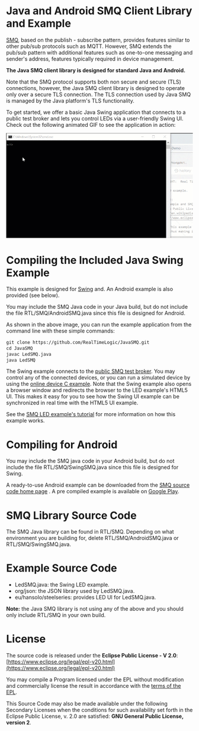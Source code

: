 # Java and Android SMQ Client Library and Example

[SMQ](https://realtimelogic.com/products/simplemq/), based on the publish - subscribe pattern, provides features similar to other pub/sub protocols such as MQTT. However, SMQ extends the pub/sub pattern with additional features such as one-to-one messaging and sender's address, features typically required in device management.

**The Java SMQ client library is designed for standard Java and Android.**

Note that the SMQ protocol supports both non secure and secure (TLS) connections, however, the Java SMQ client library is designed to operate only over a secure TLS connection. The TLS connection used by Java SMQ is managed by the Java platform's TLS functionality.


To get started, we offer a basic Java Swing application that connects to a public test broker and lets you control LEDs via a user-friendly Swing UI. Check out the following animated GIF to see the application in action:

![Java SMQ Example](doc/javasmq.gif)
# Compiling the Included Java Swing Example

This example is designed for [Swing](https://en.wikipedia.org/wiki/Swing_(Java)) and. An Android example is also provided (see below).

You may include the SMQ Java code in your Java build, but do not include the file RTL/SMQ/AndroidSMQ.java since this file is designed for Android.

As shown in the above image, you can run the example application from the command line with these simple commands:

```
git clone https://github.com/RealTimeLogic/JavaSMQ.git
cd JavaSMQ
javac LedSMQ.java
java LedSMQ
```

The Swing example connects to the [public SMQ test broker](https://simplemq.com/m2m-led/). You may control any of the connected devices, or you can run a simulated device by using the [online device C example](https://repl.it/@RTL/SMQ-LED-Demo). Note that the Swing example also opens a browser window and redirects the browser to the LED example's HTML5 UI. This makes it easy for you to see how the Swing UI example can be synchronized in real time with the HTML5 UI example.

See the [SMQ LED example's tutorial](https://makoserver.net/articles/Browser-to-Device-LED-Control-using-SimpleMQ) for more information on how this example works.

# Compiling for Android

You may include the SMQ java code in your Android build, but do not include the file RTL/SMQ/SwingSMQ.java since this file is designed for Swing.

A ready-to-use Android example can be downloaded from the [SMQ source code home page](https://realtimelogic.com/products/simplemq/src/) . A pre compiled example is available on [Google Play](https://play.google.com/store/apps/details?id=demo.smq_android).

# SMQ Library Source Code

The SMQ Java library can be found in RTL/SMQ. Depending on what environment you are building for, delete RTL/SMQ/AndroidSMQ.java or RTL/SMQ/SwingSMQ.java.

# Example Source Code

* LedSMQ.java: the Swing LED example.
* org/json: the JSON library used by LedSMQ.java.
* eu/hansolo/steelseries: provides LED UI for LedSMQ.java.

**Note:** the Java SMQ library is not using any of the above and you should only include RTL/SMQ in your own build.

# License

The source code is released under the **Eclipse Public License - V 2.0**: [https://www.eclipse.org/legal/epl-v20.html](https://www.eclipse.org/legal/epl-v20.html)

You may compile a Program licensed under the EPL without modification and commercially license the result in accordance with the [terms of the EPL](https://www.eclipse.org/legal/epl-2.0/faq.php).

This Source Code may also be made available under the following Secondary Licenses when the conditions for such availability set forth in the Eclipse Public License, v. 2.0 are satisfied: **GNU General Public License, version 2**.
